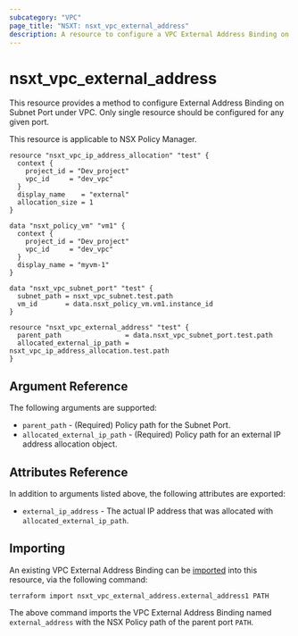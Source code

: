 ```yaml
---
subcategory: "VPC"
page_title: "NSXT: nsxt_vpc_external_address"
description: A resource to configure a VPC External Address Binding on Port.
---
```


# nsxt_vpc_external_address

This resource provides a method to configure External Address Binding on Subnet Port under VPC.
Only single resource should be configured for any given port.

This resource is applicable to NSX Policy Manager.

```hcl
resource "nsxt_vpc_ip_address_allocation" "test" {
  context {
    project_id = "Dev_project"
    vpc_id     = "dev_vpc"
  }
  display_name    = "external"
  allocation_size = 1
}

data "nsxt_policy_vm" "vm1" {
  context {
    project_id = "Dev_project"
    vpc_id     = "dev_vpc"
  }
  display_name = "myvm-1"
}

data "nsxt_vpc_subnet_port" "test" {
  subnet_path = nsxt_vpc_subnet.test.path
  vm_id       = data.nsxt_policy_vm.vm1.instance_id
}

resource "nsxt_vpc_external_address" "test" {
  parent_path                = data.nsxt_vpc_subnet_port.test.path
  allocated_external_ip_path = nsxt_vpc_ip_address_allocation.test.path
}
```

## Argument Reference

The following arguments are supported:

* `parent_path` - (Required) Policy path for the Subnet Port.
* `allocated_external_ip_path` - (Required) Policy path for an external IP address allocation object.

## Attributes Reference

In addition to arguments listed above, the following attributes are exported:

* `external_ip_address` - The actual IP address that was allocated with `allocated_external_ip_path`.

## Importing

An existing VPC External Address Binding can be [imported][docs-import] into this resource, via the following command:

[docs-import]: https://developer.hashicorp.com/terraform/cli/import

```shell
terraform import nsxt_vpc_external_address.external_address1 PATH
```

The above command imports the VPC External Address Binding named `external_address` with the NSX Policy path of the parent port `PATH`.

